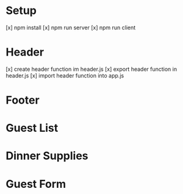 # Setup
[x] npm install
[x] npm run server
[x] npm run client

# Header
[x] create header function im header.js
[x] export header function in header.js
[x] import header function into app.js

# Footer

# Guest List

# Dinner Supplies

# Guest Form